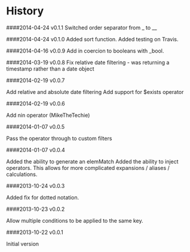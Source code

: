 History
=======

####2014-04-24 v0.1.1
Switched order separator from _ to __

####2014-04-24 v0.1.0
Added sort function.
Added testing on Travis.

####2014-04-16 v0.0.9
Add in coercion to booleans with _bool.

####2014-03-19 v0.0.8
Fix relative date filtering - was returning a timestamp rather than a date object

####2014-02-19 v0.0.7

Add relative and absolute date filtering
Add support for $exists operator

####2014-02-19 v0.0.6

Add nin operator (MikeTheTechie)

####2014-01-07 v0.0.5

Pass the operator through to custom filters

####2014-01-07 v0.0.4

Added the ability to generate an elemMatch
Added the ability to inject operators. This allows for more complicated expansions / aliases / calculations.

####2013-10-24 v0.0.3

Added fix for dotted notation.

####2013-10-23 v0.0.2 

Allow multiple conditions to be applied to the same key.

####2013-10-22 v0.0.1

Initial version
